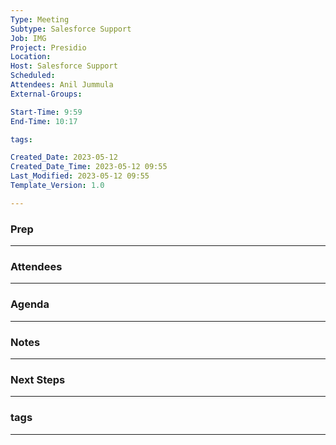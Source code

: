 ```yaml
---
Type: Meeting
Subtype: Salesforce Support
Job: IMG
Project: Presidio
Location: 
Host: Salesforce Support
Scheduled: 
Attendees: Anil Jummula
External-Groups: 

Start-Time: 9:59
End-Time: 10:17

tags: 

Created_Date: 2023-05-12
Created_Date_Time: 2023-05-12 09:55
Last_Modified: 2023-05-12 09:55
Template_Version: 1.0

---
```

### Prep
---



### Attendees 
--- 



### Agenda
--- 



### Notes
---



### Next Steps
---


### tags
---

